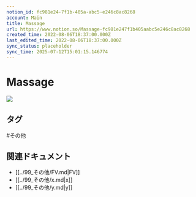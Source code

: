 ```yaml
---
notion_id: fc981e24-7f1b-405a-abc5-e246c8ac8268
account: Main
title: Massage
url: https://www.notion.so/Massage-fc981e247f1b405aabc5e246c8ac8268
created_time: 2022-08-06T18:37:00.000Z
last_edited_time: 2022-08-06T18:37:00.000Z
sync_status: placeholder
sync_time: 2025-07-12T15:01:15.146774
---
```

# Massage

![](https://prod-files-secure.s3.us-west-2.amazonaws.com/736adce6-a3a4-4a64-9f74-d9aa055c96d2/e5da17a3-a1d2-428c-8321-0e2920b5eec1/massage-2169099_1920.jpg?X-Amz-Algorithm=AWS4-HMAC-SHA256&X-Amz-Content-Sha256=UNSIGNED-PAYLOAD&X-Amz-Credential=ASIAZI2LB466T3JDE4NA%2F20250719%2Fus-west-2%2Fs3%2Faws4_request&X-Amz-Date=20250719T042431Z&X-Amz-Expires=3600&X-Amz-Security-Token=IQoJb3JpZ2luX2VjEIT%2F%2F%2F%2F%2F%2F%2F%2F%2F%2FwEaCXVzLXdlc3QtMiJGMEQCIB0EXoDMk3%2FL1hnGwLBKkIQXekbjsfsn5GXryB%2F6fHwHAiAqCQ3GYInP52CZGCHp9nm4emym%2BAGHlpCimQSu9zGKnyqIBAid%2F%2F%2F%2F%2F%2F%2F%2F%2F%2F8BEAAaDDYzNzQyMzE4MzgwNSIMlxnr7fds%2F3fdyR2SKtwDY6eSr7SyWK%2FYJOUz3BLrPc3omnb2tBRTFdLyfYJ%2BjG8JYO5E%2F4wJOG8S9l3TPWLADIK3mxxT6xlMHN9AUFeN5UOKw1jNaTmlTmktagPIHxaowLbzT6RaFtI9QiWVNvIZ%2B1pRpWhnJTBILRxZlCXgqyVspFOfH8h5VBJfyksPmg67wa7Y6IsGzKaXKiP4q32%2FEKhd1tsrkejMh%2FAyVdGEeo2DRHLh%2FHs2KmkSLZZ7tvGMmk3yeGZuR8uvYOSBLQV%2FoUSLdljB0lpRzapMu%2FIqs72L54CsqwkcrXBs0gn4P3OVaeAh%2BnWcuvRbHG61CGbkn3Sj%2FyNRGqoTJ%2BcEL9mcg4kR%2Bjzz%2FHJ7h2gHDY9IYzAanDp8C%2FQ5pRq4XhHaygjoUv%2BfGliJvEdLhRgfdI3LSKBmu0mO%2BTlC7NFQjos4veptYnpbSXHKikpaJebUYefcyK704%2FeF67tUV%2FiGsl9PYefQFE3O7pxLUIKJ6VL34D4UxI65tNUhEBsFjHDqkxl6h%2Fjz9Oruea39P5ZemE2MP4xJmlu5AXf3mBU3KsUBkQrr1la8x%2FCC7AFgTT%2FL%2BuYC%2BZDh2aKzRJ5jaNGqCo0OQ0yagjOLW5KvwelR8HjFXMYkU1BVCntT%2B06I%2FlowiKvswwY6pgE8pnuqu%2FNfUwp%2BxPIu%2FJjqIP%2FDw0t5EfYY%2BXF%2BCSaYGpzP%2FJkuKoX5SeAKTzLZq3AfeLRSN%2FV04PdUwIeDcX09Zq%2BXfZzGfSd0SChHKdy0awE2oIybcPLQ%2B8eJWgBnIiNnLLUT5r2wrcjdZLjxVOF0oKAA6qTtIDpJ437fB2SOix9SgE2UITJZJyYYuITGdsPuHcv3bHneYeZma5F%2Fm9AofwUMv8Km&X-Amz-Signature=4959e254325595663dae0d54b77a4a3913f0c3b0578edfc9e9e60170a11d6f26&X-Amz-SignedHeaders=host&x-amz-checksum-mode=ENABLED&x-id=GetObject)

## タグ

#その他 

## 関連ドキュメント

- [[../99_その他/FV.md|FV]]
- [[../99_その他/x.md|x]]
- [[../99_その他/y.md|y]]
